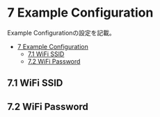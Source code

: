 # 7 Example Configuration
Example Configurationの設定を記載。

- [7 Example Configuration](#7-example-configuration)
  - [7.1 WiFi SSID](#71-wifi-ssid)
  - [7.2 WiFi Password](#72-wifi-password)

## 7.1 WiFi SSID
## 7.2 WiFi Password
